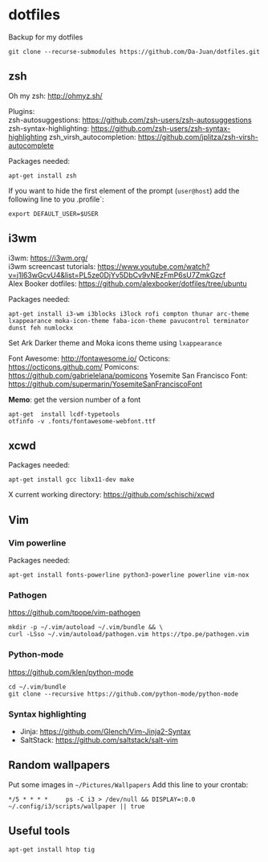 # dotfiles
Backup for my dotfiles

```
git clone --recurse-submodules https://github.com/Da-Juan/dotfiles.git
```

## zsh
Oh my zsh: http://ohmyz.sh/

Plugins:  
zsh-autosuggestions: https://github.com/zsh-users/zsh-autosuggestions
zsh-syntax-highlighting: https://github.com/zsh-users/zsh-syntax-highlighting
zsh_virsh_autocompletion: https://github.com/jplitza/zsh-virsh-autocomplete

Packages needed:
```
apt-get install zsh
```

If you want to hide the first element of the prompt (`user@host`) add the following line to you \.profile`:
```
export DEFAULT_USER=$USER
```

## i3wm
i3wm: https://i3wm.org/  
i3wm screencast tutorials: https://www.youtube.com/watch?v=j1I63wGcvU4&list=PL5ze0DjYv5DbCv9vNEzFmP6sU7ZmkGzcf  
Alex Booker dotfiles: https://github.com/alexbooker/dotfiles/tree/ubuntu

Packages needed:
```
apt-get install i3-wm i3blocks i3lock rofi compton thunar arc-theme lxappearance moka-icon-theme faba-icon-theme pavucontrol terminator dunst feh numlockx
```

Set Ark Darker theme and Moka icons theme using `lxappearance`

Font Awesome: http://fontawesome.io/
Octicons: https://octicons.github.com/
Pomicons: https://github.com/gabrielelana/pomicons
Yosemite San Francisco Font: https://github.com/supermarin/YosemiteSanFranciscoFont

**Memo**: get the version number of a font
```
apt-get  install lcdf-typetools
otfinfo -v .fonts/fontawesome-webfont.ttf 
```

## xcwd

Packages needed:
```
apt-get install gcc libx11-dev make
```

X current working directory: https://github.com/schischi/xcwd

## Vim
### Vim powerline
Packages needed:
```
apt-get install fonts-powerline python3-powerline powerline vim-nox
```
### Pathogen
https://github.com/tpope/vim-pathogen
```
mkdir -p ~/.vim/autoload ~/.vim/bundle && \
curl -LSso ~/.vim/autoload/pathogen.vim https://tpo.pe/pathogen.vim
```
### Python-mode
https://github.com/klen/python-mode
```
cd ~/.vim/bundle
git clone --recursive https://github.com/python-mode/python-mode
```
### Syntax highlighting
* Jinja: https://github.com/Glench/Vim-Jinja2-Syntax
* SaltStack: https://github.com/saltstack/salt-vim

## Random wallpapers
Put some images in `~/Pictures/Wallpapers`
Add this line to your crontab:
```
*/5 * * * *     ps -C i3 > /dev/null && DISPLAY=:0.0 ~/.config/i3/scripts/wallpaper || true
```

## Useful tools

```
apt-get install htop tig
```
